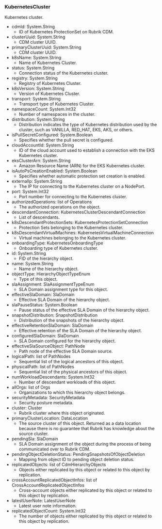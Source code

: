### KubernetesCluster
Kubernetes cluster.

- cdmId: System.String
  - ID of Kubernetes ProtectionSet on Rubrik CDM.
- clusterUuid: System.String
  - CDM cluster UUID.
- primaryClusterUuid: System.String
  - CDM cluster UUID.
- k8sName: System.String
  - Name of Kubernetes Cluster.
- status: System.String
  - Connection status of the Kubernetes cluster.
- registry: System.String
  - Registry of Kubernetes Cluster.
- k8sVersion: System.String
  - Version of Kubernetes Cluster.
- transport: System.String
  - Transport type of Kubernetes Cluster.
- namespaceCount: System.Int32
  - Number of namespaces in the cluster.
- distribution: System.String
  - Distribution indicates the type of Kubernetes distribution used by the cluster, such as VANILLA, RED_HAT, EKS, AKS, or others.
- isPullSecretConfigured: System.Boolean
  - Specifies whether the pull secret is configured.
- cloudAccountId: System.String
  - ID of the cloud account used to establish a connection with the EKS Kubernetes cluster.
- eksClusterArn: System.String
  - Amazon Resource Name (ARN) for the EKS Kubernetes cluster.
- isAutoPsCreationEnabled: System.Boolean
  - Specifies whether automatic protection set creation is enabled.
- externalIp: System.String
  - The IP for connecting to the Kubernetes cluster on a NodePort.
- port: System.Int32
  - Port number for connecting to the Kubernetes cluster.
- authorizedOperations: list of Operations
  - The authorized operations on the object.
- descendantConnection: KubernetesClusterDescendantConnection
  - List of descendants.
- k8sDescendantProtectionSets: KubernetesProtectionSetConnection
  - Protection Sets belonging to the Kubernetes cluster.
- k8sDescendantVirtualMachines: KubernetesVirtualMachineConnection
  - Virtual machines belonging to the Kubernetes cluster.
- onboardingType: KubernetesOnboardingType
  - Onboarding type of Kubernetes cluster.
- id: System.String
  - FID of the hierarchy object.
- name: System.String
  - Name of the hierarchy object.
- objectType: HierarchyObjectTypeEnum
  - Type of this object.
- slaAssignment: SlaAssignmentTypeEnum
  - SLA Domain assignment type for this object.
- effectiveSlaDomain: SlaDomain
  - Effective SLA Domain of the hierarchy object.
- slaPauseStatus: System.Boolean
  - Pause status of the effective SLA Domain of the hierarchy object.
- snapshotDistribution: SnapshotDistribution
  - Distribution of the snapshots of the hierarchy object.
- effectiveRetentionSlaDomain: SlaDomain
  - Effective retention of the SLA Domain of the hierarchy object.
- configuredSlaDomain: SlaDomain
  - SLA Domain configured for the hierarchy object.
- effectiveSlaSourceObject: PathNode
  - Path node of the effective SLA Domain source.
- logicalPath: list of PathNodes
  - Sequential list of the logical ancestors of this object.
- physicalPath: list of PathNodes
  - Sequential list of the physical ancestors of this object.
- numWorkloadDescendants: System.Int32
  - Number of descendant workloads of this object.
- allOrgs: list of Orgs
  - Organizations to which this hierarchy object belongs.
- securityMetadata: SecurityMetadata
  - Security posture metadata.
- cluster: Cluster
  - Rubrik cluster where this object originated.
- primaryClusterLocation: DataLocation
  - The source cluster of this object. Returned as a data location because there is no guarantee that Rubrik has knowledge about the source cluster.
- pendingSla: SlaDomain
  - SLA Domain assignment of the object during the process of being communicated over to Rubrik CDM.
- pendingObjectDeletionStatus: PendingSnapshotsOfObjectDeletion
  - Mapping from object ID to pending object deletion status.
- replicatedObjects: list of CdmHierarchyObjects
  - Objects either replicated by this object or related to this object by replication.
- crossAccountReplicatedObjectInfos: list of CrossAccountReplicatedObjectInfos
  - Cross-account objects either replicated by this object or related to this object by replication.
- latestUserNote: LatestUserNote
  - Latest user note information.
- replicatedObjectCount: System.Int32
  - The number of objects either replicated by this object or related to this object by replication.
